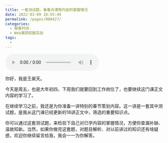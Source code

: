 ```yaml
---
title: 一套测试题，看看对课程内容的掌握情况
date: 2022-03-09 18:55:49
permalink: /pages/008427/
categories:
  - 极客时间
  - Web漏洞挖掘实战
tags:
  - 
---
```

<audio title="春节策划（三）.一套测试题，看看对课程内容的掌握情况" src="https://static001.geekbang.org/resource/audio/1f/14/1f5169b1b323c90815c355257a648014.mp3" controls="controls"></audio> 
<p>你好，我是王昊天。</p><p>今天是周五，也是大年初四，下周我们就要回到工作岗位了，也要继续这门课正文内容的学习了。</p><p>在继续学习之前，我还是为你准备一讲特别的春节策划内容。这一讲是一套其中测试题，是我从这门课已经更新的18讲正文中，筛选的重要知识点。</p><p>你可以通过这套测试题，来检验下自己对已学内容的掌握情况，方便你查漏补缺、温故知新。当然，如果你做完这套题，对题目解析、对以前讲过的知识还有啥疑惑，欢迎你继续留言给我，我会一一为你解答。</p><p><a href="http://time.geekbang.org/quiz/intro?act_id=1565&exam_id=3854"><img src="https://static001.geekbang.org/resource/image/28/a4/28d1be62669b4f3cc01c36466bf811a4.png?wh=1142*201" alt=""></a></p><!-- [[[read_end]]] -->